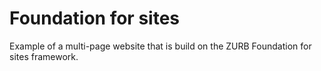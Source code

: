 # Foundation for sites

Example of a multi-page website that is build on the ZURB Foundation for sites framework.


